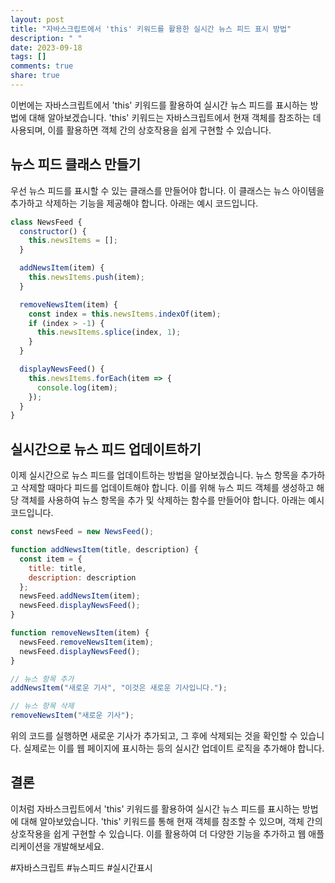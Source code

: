 ```yaml
---
layout: post
title: "자바스크립트에서 'this' 키워드를 활용한 실시간 뉴스 피드 표시 방법"
description: " "
date: 2023-09-18
tags: []
comments: true
share: true
---
```


이번에는 자바스크립트에서 'this' 키워드를 활용하여 실시간 뉴스 피드를 표시하는 방법에 대해 알아보겠습니다. 'this' 키워드는 자바스크립트에서 현재 객체를 참조하는 데 사용되며, 이를 활용하면 객체 간의 상호작용을 쉽게 구현할 수 있습니다.

## 뉴스 피드 클래스 만들기
우선 뉴스 피드를 표시할 수 있는 클래스를 만들어야 합니다. 이 클래스는 뉴스 아이템을 추가하고 삭제하는 기능을 제공해야 합니다. 아래는 예시 코드입니다.

```javascript
class NewsFeed {
  constructor() {
    this.newsItems = [];
  }

  addNewsItem(item) {
    this.newsItems.push(item);
  }

  removeNewsItem(item) {
    const index = this.newsItems.indexOf(item);
    if (index > -1) {
      this.newsItems.splice(index, 1);
    }
  }

  displayNewsFeed() {
    this.newsItems.forEach(item => {
      console.log(item);
    });
  }
}
```

## 실시간으로 뉴스 피드 업데이트하기

이제 실시간으로 뉴스 피드를 업데이트하는 방법을 알아보겠습니다. 뉴스 항목을 추가하고 삭제할 때마다 피드를 업데이트해야 합니다. 이를 위해 뉴스 피드 객체를 생성하고 해당 객체를 사용하여 뉴스 항목을 추가 및 삭제하는 함수를 만들어야 합니다. 아래는 예시 코드입니다.

```javascript
const newsFeed = new NewsFeed();

function addNewsItem(title, description) {
  const item = {
    title: title,
    description: description
  };
  newsFeed.addNewsItem(item);
  newsFeed.displayNewsFeed();
}

function removeNewsItem(item) {
  newsFeed.removeNewsItem(item);
  newsFeed.displayNewsFeed();
}

// 뉴스 항목 추가
addNewsItem("새로운 기사", "이것은 새로운 기사입니다.");

// 뉴스 항목 삭제
removeNewsItem("새로운 기사");
```

위의 코드를 실행하면 새로운 기사가 추가되고, 그 후에 삭제되는 것을 확인할 수 있습니다. 실제로는 이를 웹 페이지에 표시하는 등의 실시간 업데이트 로직을 추가해야 합니다.

## 결론

이처럼 자바스크립트에서 'this' 키워드를 활용하여 실시간 뉴스 피드를 표시하는 방법에 대해 알아보았습니다. 'this' 키워드를 통해 현재 객체를 참조할 수 있으며, 객체 간의 상호작용을 쉽게 구현할 수 있습니다. 이를 활용하여 더 다양한 기능을 추가하고 웹 애플리케이션을 개발해보세요.

#자바스크립트 #뉴스피드 #실시간표시